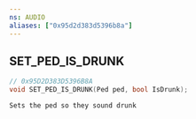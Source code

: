 ```yaml
---
ns: AUDIO
aliases: ["0x95d2d383d5396b8a"]
---
```

## SET_PED_IS_DRUNK

```c
// 0x95D2D383D5396B8A
void SET_PED_IS_DRUNK(Ped ped, bool IsDrunk);
```

```
Sets the ped so they sound drunk
```
